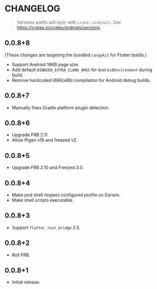 # CHANGELOG

> Versions prefix will sync with `crate::ordinals`.
> See https://crates.io/crates/ordinals/versions.

## 0.0.8+8

(These changes are targeting the bundled `cargokit` for Flutter builds.)

- Support Android 16KB page size.
- Add default `BINDGEN_EXTRA_CLANG_ARGS` for `AndroidEnvironment` during build.
- Remove hardcoded i686(x86) compilation for Android debug builds.

## 0.0.8+7

- Manually fixes Gradle platform plugin detection.

## 0.0.8+6

- Upgrade FRB 2.11.
- Allow ffigen v19 and freezed v2.

## 0.0.8+5

- Upgrade FRB 2.10 and Freezed 3.0.

## 0.0.8+4

- Make pod shell respect configured profile on Darwin.
- Make shell scripts executable.

## 0.0.8+3

- Support `flutter_rust_bridge` 2.5.

## 0.0.8+2

- Roll FRB.

## 0.0.8+1

- Initial release.

